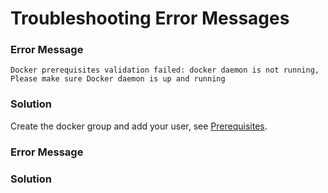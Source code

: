 # Troubleshooting Error Messages

### Error Message
 ``Docker prerequisites validation failed: docker daemon is not running, Please make sure Docker daemon is up and running``
### Solution
Create the docker group and add your user, see [Prerequisites](getting-started/#prerequisites).

### Error Message


### Solution
